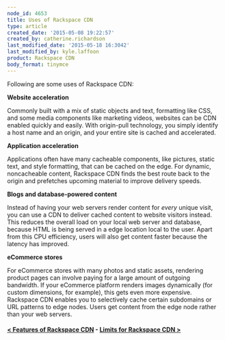 ```yaml
---
node_id: 4653
title: Uses of Rackspace CDN
type: article
created_date: '2015-05-08 19:22:57'
created_by: catherine.richardson
last_modified_date: '2015-05-18 16:3042'
last_modified_by: kyle.laffoon
product: Rackspace CDN
body_format: tinymce
---
```


Following are some uses of Rackspace CDN:

**Website acceleration**

Commonly built with a mix of static objects and text, formatting like
CSS, and some media components like marketing videos, websites can be
CDN enabled quickly and easily.  With origin-pull technology, you simply
identify a host name and an origin, and your entire site is cached and
accelerated. 

**Application acceleration**

Applications often have many cacheable components, like pictures, static
text, and style formatting, that can be cached on the edge.  For
dynamic, noncacheable content, Rackspace CDN finds the best route back
to the origin and prefetches upcoming material to improve delivery
speeds. 

**Blogs and database-powered content**

Instead of having your web servers render content for *every* unique
visit, you can use a CDN to deliver cached content to website visitors
instead. This reduces the overall load on your local web server and
database, because HTML is being served in a edge location local to the
user. Apart from this CPU efficiency, users will also get content faster
because the latency has improved.

**eCommerce stores**

For eCommerce stores with many photos and static assets, rendering
product pages can involve paying for a large amount of outgoing
bandwidth. If your eCommerce platform renders images dynamically (for
custom dimensions, for example), this gets even more expensive.
Rackspace CDN enables you to selectively cache certain subdomains or URL
patterns to edge nodes. Users get content from the edge node rather than
your web servers.

 

#### [\< Features of Rackspace CDN](https://www.rackspace.com/knowledge_center/article/features-of-rackspace-cdn)    -    [Limits for Rackspace CDN \>](https://www.rackspace.com/knowledge_center/article/limits-for-rackspace-cdn)

 

 

